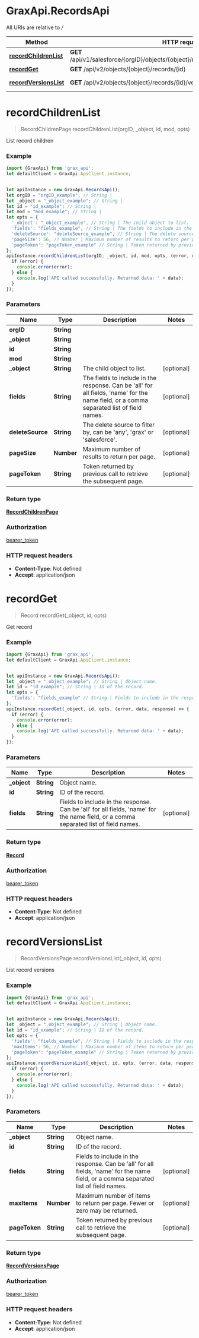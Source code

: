 # GraxApi.RecordsApi

All URIs are relative to */*

Method | HTTP request | Description
------------- | ------------- | -------------
[**recordChildrenList**](RecordsApi.md#recordChildrenList) | **GET** /api/v1/salesforce/{orgID}/objects/{object}/records/{id}/versions/{mod}/children | List record children
[**recordGet**](RecordsApi.md#recordGet) | **GET** /api/v2/objects/{object}/records/{id} | Get record
[**recordVersionsList**](RecordsApi.md#recordVersionsList) | **GET** /api/v2/objects/{object}/records/{id}/versions | List record versions

<a name="recordChildrenList"></a>
# **recordChildrenList**
> RecordChildrenPage recordChildrenList(orgID, _object, id, mod, opts)

List record children

### Example
```javascript
import {GraxApi} from 'grax_api';
let defaultClient = GraxApi.ApiClient.instance;


let apiInstance = new GraxApi.RecordsApi();
let orgID = "orgID_example"; // String | 
let _object = "_object_example"; // String | 
let id = "id_example"; // String | 
let mod = "mod_example"; // String | 
let opts = { 
  '_object': "_object_example", // String | The child object to list.
  'fields': "fields_example", // String | The fields to include in the response. Can be 'all' for all fields, 'name' for the name field, or a comma separated list of field names.
  'deleteSource': "deleteSource_example", // String | The delete source to filter by, can be 'any', 'grax' or 'salesforce'.
  'pageSize': 56, // Number | Maximum number of results to return per page.
  'pageToken': "pageToken_example" // String | Token returned by previous call to retrieve the subsequent page.
};
apiInstance.recordChildrenList(orgID, _object, id, mod, opts, (error, data, response) => {
  if (error) {
    console.error(error);
  } else {
    console.log('API called successfully. Returned data: ' + data);
  }
});
```

### Parameters

Name | Type | Description  | Notes
------------- | ------------- | ------------- | -------------
 **orgID** | **String**|  | 
 **_object** | **String**|  | 
 **id** | **String**|  | 
 **mod** | **String**|  | 
 **_object** | **String**| The child object to list. | [optional] 
 **fields** | **String**| The fields to include in the response. Can be &#x27;all&#x27; for all fields, &#x27;name&#x27; for the name field, or a comma separated list of field names. | [optional] 
 **deleteSource** | **String**| The delete source to filter by, can be &#x27;any&#x27;, &#x27;grax&#x27; or &#x27;salesforce&#x27;. | [optional] 
 **pageSize** | **Number**| Maximum number of results to return per page. | [optional] 
 **pageToken** | **String**| Token returned by previous call to retrieve the subsequent page. | [optional] 

### Return type

[**RecordChildrenPage**](RecordChildrenPage.md)

### Authorization

[bearer_token](../README.md#bearer_token)

### HTTP request headers

 - **Content-Type**: Not defined
 - **Accept**: application/json

<a name="recordGet"></a>
# **recordGet**
> Record recordGet(_object, id, opts)

Get record

### Example
```javascript
import {GraxApi} from 'grax_api';
let defaultClient = GraxApi.ApiClient.instance;


let apiInstance = new GraxApi.RecordsApi();
let _object = "_object_example"; // String | Object name.
let id = "id_example"; // String | ID of the record.
let opts = { 
  'fields': "fields_example" // String | Fields to include in the response. Can be 'all' for all fields, 'name' for the name field, or a comma separated list of field names.
};
apiInstance.recordGet(_object, id, opts, (error, data, response) => {
  if (error) {
    console.error(error);
  } else {
    console.log('API called successfully. Returned data: ' + data);
  }
});
```

### Parameters

Name | Type | Description  | Notes
------------- | ------------- | ------------- | -------------
 **_object** | **String**| Object name. | 
 **id** | **String**| ID of the record. | 
 **fields** | **String**| Fields to include in the response. Can be &#x27;all&#x27; for all fields, &#x27;name&#x27; for the name field, or a comma separated list of field names. | [optional] 

### Return type

[**Record**](Record.md)

### Authorization

[bearer_token](../README.md#bearer_token)

### HTTP request headers

 - **Content-Type**: Not defined
 - **Accept**: application/json

<a name="recordVersionsList"></a>
# **recordVersionsList**
> RecordVersionsPage recordVersionsList(_object, id, opts)

List record versions

### Example
```javascript
import {GraxApi} from 'grax_api';
let defaultClient = GraxApi.ApiClient.instance;


let apiInstance = new GraxApi.RecordsApi();
let _object = "_object_example"; // String | Object name.
let id = "id_example"; // String | ID of the record.
let opts = { 
  'fields': "fields_example", // String | Fields to include in the response. Can be 'all' for all fields, 'name' for the name field, or a comma separated list of field names.
  'maxItems': 56, // Number | Maximum number of items to return per page. Fewer or zero may be returned.
  'pageToken': "pageToken_example" // String | Token returned by previous call to retrieve the subsequent page.
};
apiInstance.recordVersionsList(_object, id, opts, (error, data, response) => {
  if (error) {
    console.error(error);
  } else {
    console.log('API called successfully. Returned data: ' + data);
  }
});
```

### Parameters

Name | Type | Description  | Notes
------------- | ------------- | ------------- | -------------
 **_object** | **String**| Object name. | 
 **id** | **String**| ID of the record. | 
 **fields** | **String**| Fields to include in the response. Can be &#x27;all&#x27; for all fields, &#x27;name&#x27; for the name field, or a comma separated list of field names. | [optional] 
 **maxItems** | **Number**| Maximum number of items to return per page. Fewer or zero may be returned. | [optional] 
 **pageToken** | **String**| Token returned by previous call to retrieve the subsequent page. | [optional] 

### Return type

[**RecordVersionsPage**](RecordVersionsPage.md)

### Authorization

[bearer_token](../README.md#bearer_token)

### HTTP request headers

 - **Content-Type**: Not defined
 - **Accept**: application/json

